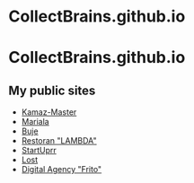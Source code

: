 # CollectBrains.github.io
# CollectBrains.github.io
<h2>My public sites</h2>
<ul>
	<li>
		<a href="https://collectbrains.github.io/Kamaz/" target="_blank">Kamaz-Master</a>
	</li>
	<li>
		<a href="https://collectbrains.github.io/Mariala/" target="_blank">Mariala</a>
	</li>
		<li>
		<a href="https://collectbrains.github.io/Buje/" target="_blank">Buje</a>
	</li>
		<li>
		<a href="https://collectbrains.github.io/Restoran/#" target="_blank">Restoran "LAMBDA"</a>
	</li>
		<li>
		<a href="https://collectbrains.github.io/StartUprr/" target="_blank">StartUprr</a>
	</li>
		<li>
		<a href="https://collectbrains.github.io/YukNgalam/" target="_blank">Lost</a>
	</li>
		<li>
		<a href="https://collectbrains.github.io/Frito/" target="_blank">Digital Agency "Frito"</a>
	</li>
</ul>
